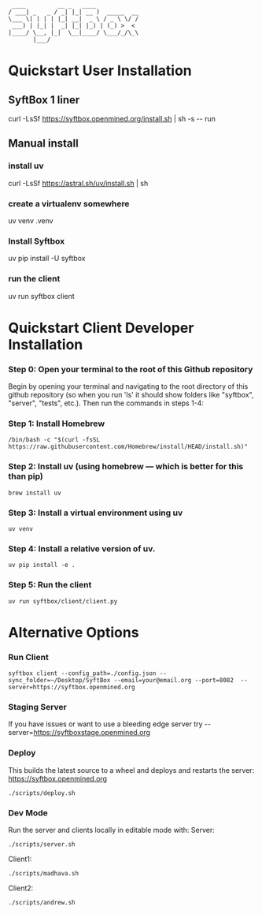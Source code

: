 ```
 ____         __ _   ____
/ ___| _   _ / _| |_| __ )  _____  __
\___ \| | | | |_| __|  _ \ / _ \ \/ /
 ___) | |_| |  _| |_| |_) | (_) >  <
|____/ \__, |_|  \__|____/ \___/_/\_\
       |___/
```

# Quickstart User Installation

## SyftBox 1 liner

curl -LsSf https://syftbox.openmined.org/install.sh | sh -s -- run

## Manual install

### install uv

curl -LsSf https://astral.sh/uv/install.sh | sh

### create a virtualenv somewhere

uv venv .venv

### Install Syftbox

uv pip install -U syftbox

### run the client

uv run syftbox client

# Quickstart Client Developer Installation

### Step 0: Open your terminal to the root of this Github repository

Begin by opening your terminal and navigating to the root directory of this github repository (so when you run 'ls' it should show folders like "syftbox", "server", "tests", etc.). Then run the commands in steps 1-4:

### Step 1: Install Homebrew

```
/bin/bash -c "$(curl -fsSL https://raw.githubusercontent.com/Homebrew/install/HEAD/install.sh)"
```

### Step 2: Install uv (using homebrew — which is better for this than pip)

```
brew install uv
```

### Step 3: Install a virtual environment using uv

```
uv venv
```

### Step 4: Install a relative version of uv.

```
uv pip install -e .
```

### Step 5: Run the client

```
uv run syftbox/client/client.py
```

# Alternative Options

### Run Client

```
syftbox client --config_path=./config.json --sync_folder=~/Desktop/SyftBox --email=your@email.org --port=8082  --server=https://syftbox.openmined.org
```

### Staging Server

If you have issues or want to use a bleeding edge server try --server=https://syftboxstage.openmined.org

### Deploy

This builds the latest source to a wheel and deploys and restarts the server:
https://syftbox.openmined.org

```
./scripts/deploy.sh
```

### Dev Mode

Run the server and clients locally in editable mode with:
Server:

```
./scripts/server.sh
```

Client1:

```
./scripts/madhava.sh
```

Client2:

```
./scripts/andrew.sh
```
